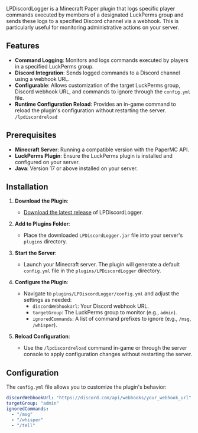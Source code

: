 
LPDiscordLogger is a Minecraft Paper plugin that logs specific player commands executed by members of a designated LuckPerms group and sends these logs to a specified Discord channel via a webhook. This is particularly useful for monitoring administrative actions on your server.

## Features

- **Command Logging**: Monitors and logs commands executed by players in a specified LuckPerms group.
- **Discord Integration**: Sends logged commands to a Discord channel using a webhook URL.
- **Configurable**: Allows customization of the target LuckPerms group, Discord webhook URL, and commands to ignore through the `config.yml` file.
- **Runtime Configuration Reload**: Provides an in-game command to reload the plugin's configuration without restarting the server. `/lpdiscordreload`

## Prerequisites

- **Minecraft Server**: Running a compatible version with the PaperMC API.
- **LuckPerms Plugin**: Ensure the LuckPerms plugin is installed and configured on your server.
- **Java**: Version 17 or above installed on your server.

## Installation

1. **Download the Plugin**:
   - [Download the latest release](https://github.com/PetalCat/LPDiscordLogger/releases) of LPDiscordLogger.

2. **Add to Plugins Folder**:
   - Place the downloaded `LPDiscordLogger.jar` file into your server's `plugins` directory.

3. **Start the Server**:
   - Launch your Minecraft server. The plugin will generate a default `config.yml` file in the `plugins/LPDiscordLogger` directory.

4. **Configure the Plugin**:
   - Navigate to `plugins/LPDiscordLogger/config.yml` and adjust the settings as needed:
     - `discordWebhookUrl`: Your Discord webhook URL.
     - `targetGroup`: The LuckPerms group to monitor (e.g., `admin`).
     - `ignoredCommands`: A list of command prefixes to ignore (e.g., `/msg`, `/whisper`).

5. **Reload Configuration**:
   - Use the `/lpdiscordreload` command in-game or through the server console to apply configuration changes without restarting the server.

## Configuration

The `config.yml` file allows you to customize the plugin's behavior:

```yaml
discordWebhookUrl: "https://discord.com/api/webhooks/your_webhook_url"
targetGroup: "admin"
ignoredCommands:
  - "/msg"
  - "/whisper"
  - "/tell"
